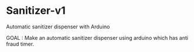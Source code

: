# Sanitizer-v1
Automatic sanitizer dispenser with Arduino

GOAL : Make an automatic sanitizer dispenser using arduino which has anti fraud timer.


